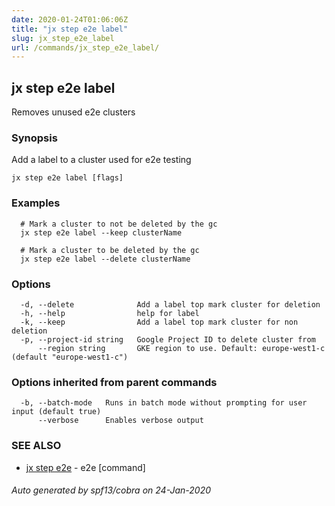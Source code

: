 ```yaml
---
date: 2020-01-24T01:06:06Z
title: "jx step e2e label"
slug: jx_step_e2e_label
url: /commands/jx_step_e2e_label/
---
```

## jx step e2e label

Removes unused e2e clusters

### Synopsis

Add a label to a cluster used for e2e testing

```
jx step e2e label [flags]
```

### Examples

```
  # Mark a cluster to not be deleted by the gc
  jx step e2e label --keep clusterName
  
  # Mark a cluster to be deleted by the gc
  jx step e2e label --delete clusterName
```

### Options

```
  -d, --delete              Add a label top mark cluster for deletion
  -h, --help                help for label
  -k, --keep                Add a label top mark cluster for non deletion
  -p, --project-id string   Google Project ID to delete cluster from
      --region string       GKE region to use. Default: europe-west1-c (default "europe-west1-c")
```

### Options inherited from parent commands

```
  -b, --batch-mode   Runs in batch mode without prompting for user input (default true)
      --verbose      Enables verbose output
```

### SEE ALSO

* [jx step e2e](/commands/jx_step_e2e/)	 - e2e [command]

###### Auto generated by spf13/cobra on 24-Jan-2020
